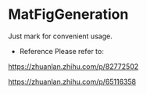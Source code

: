 # MatFigGeneration
Just mark for convenient usage.

* Reference
Please refer to:

https://zhuanlan.zhihu.com/p/82772502

https://zhuanlan.zhihu.com/p/65116358

